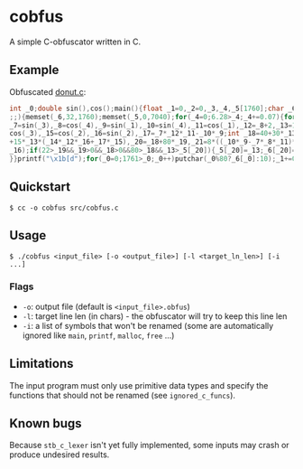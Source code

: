 # cobfus
A simple C-obfuscator written in C. 

## Example

Obfuscated [donut.c](https://www.a1k0n.net/2011/07/20/donut-math.html):

```c
int _0;double sin(),cos();main(){float _1=0,_2=0,_3,_4,_5[1760];char _6[1760];printf("\x1b[2J");for(
;;){memset(_6,32,1760);memset(_5,0,7040);for(_4=0;6.28>_4;_4+=0.07){for(_3=0;6.28>_3;_3+=0.02){float
_7=sin(_3),_8=cos(_4),_9=sin(_1),_10=sin(_4),_11=cos(_1),_12=_8+2,_13=1/(_7*_12*_9+_10*_11+5),_14=
cos(_3),_15=cos(_2),_16=sin(_2),_17=_7*_12*_11-_10*_9;int _18=40+30*_13*(_14*_12*_15-_17*_16),_19=12
+15*_13*(_14*_12*_16+_17*_15),_20=_18+80*_19,_21=8*((_10*_9-_7*_8*_11)*_15-_7*_8*_9-_10*_11-_14*_8*
_16);if(22>_19&&_19>0&&_18>0&&80>_18&&_13>_5[_20]){_5[_20]=_13;_6[_20]=".,-~:;=!*#$@"[_21>0?_21:0];}
}}printf("\x1b[d");for(_0=0;1761>_0;_0++)putchar(_0%80?_6[_0]:10);_1+=0.04;_2+=0.02;}}
```

## Quickstart

```console
$ cc -o cobfus src/cobfus.c
```

## Usage

```console
$ ./cobfus <input_file> [-o <output_file>] [-l <target_ln_len>] [-i ...]
```

### Flags

- `-o`: output file (default is `<input_file>.obfus`)
- `-l`: target line len (in chars) - the obfuscator will try to keep this line len
- `-i`: a list of symbols that won't be renamed (some are automatically ignored like `main`, `printf`, `malloc`, `free` ...) 

## Limitations

The input program must only use primitive data types and specify the functions that should not be renamed (see `ignored_c_funcs`).

## Known bugs

Because `stb_c_lexer` isn't yet fully implemented, some inputs may crash or produce undesired results.
